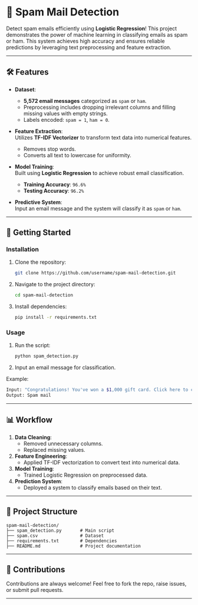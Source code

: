 # 📧 Spam Mail Detection

Detect spam emails efficiently using **Logistic Regression**! This project demonstrates the power of machine learning in classifying emails as spam or ham. This system achieves high accuracy and ensures reliable predictions by leveraging text preprocessing and feature extraction.

---

## 🛠️ Features
- **Dataset**: 
  - **5,572 email messages** categorized as `spam` or `ham`.  
  - Preprocessing includes dropping irrelevant columns and filling missing values with empty strings.  
  - Labels encoded: `spam = 1`, `ham = 0`.  

- **Feature Extraction**:  
  Utilizes **TF-IDF Vectorizer** to transform text data into numerical features.  
  - Removes stop words.  
  - Converts all text to lowercase for uniformity.  

- **Model Training**:  
  Built using **Logistic Regression** to achieve robust email classification.  
  - **Training Accuracy**: `96.6%`  
  - **Testing Accuracy**: `96.2%`  

- **Predictive System**:  
  Input an email message and the system will classify it as `spam` or `ham`.  

---

## 🚀 Getting Started

### Installation
1. Clone the repository:
   ```bash
   git clone https://github.com/username/spam-mail-detection.git
   ```
2. Navigate to the project directory:
   ```bash
   cd spam-mail-detection
   ```
3. Install dependencies:
   ```bash
   pip install -r requirements.txt
   ```

### Usage
1. Run the script:
   ```bash
   python spam_detection.py
   ```
2. Input an email message for classification.

Example:
```bash
Input: "Congratulations! You've won a $1,000 gift card. Click here to claim now!"
Output: Spam mail
```

---

## 📊 Workflow
1. **Data Cleaning**:
   - Removed unnecessary columns.
   - Replaced missing values.  
2. **Feature Engineering**:
   - Applied TF-IDF vectorization to convert text into numerical data.  
3. **Model Training**:
   - Trained Logistic Regression on preprocessed data.  
4. **Prediction System**:
   - Deployed a system to classify emails based on their text.  

---

## 📂 Project Structure
```
spam-mail-detection/
├── spam_detection.py       # Main script
├── spam.csv                # Dataset
├── requirements.txt        # Dependencies
├── README.md               # Project documentation
```

---

## 🤝 Contributions
Contributions are always welcome! Feel free to fork the repo, raise issues, or submit pull requests.

---

